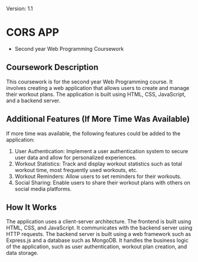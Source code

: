 Version: 1.1

# CORS APP

- Second year Web Programming Coursework

## Coursework Description

This coursework is for the second year Web Programming course. It involves creating a web application that allows users to create and manage their workout plans. The application is built using HTML, CSS, JavaScript, and a backend server.

## Additional Features (If More Time Was Available)

If more time was available, the following features could be added to the application:

1. User Authentication: Implement a user authentication system to secure user data and allow for personalized experiences.
2. Workout Statistics: Track and display workout statistics such as total workout time, most frequently used workouts, etc.
3. Workout Reminders: Allow users to set reminders for their workouts.
4. Social Sharing: Enable users to share their workout plans with others on social media platforms.

## How It Works

The application uses a client-server architecture. The frontend is built using HTML, CSS, and JavaScript. It communicates with the backend server using HTTP requests. The backend server is built using a web framework such as Express.js and a database such as MongoDB. It handles the business logic of the application, such as user authentication, workout plan creation, and data storage.
